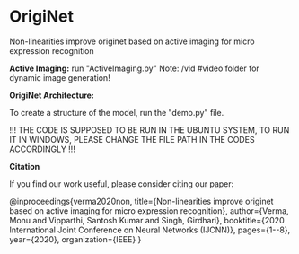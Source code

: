 # OrigiNet
Non-linearities improve originet based on active imaging for micro expression recognition

**Active Imaging:** 
run "ActiveImaging.py" Note: /vid #video folder for dynamic image generation!

**OrigiNet Architecture:**

To create a structure of the model, run the "demo.py" file. 


!!! THE CODE IS SUPPOSED TO BE RUN IN THE UBUNTU SYSTEM, TO RUN IT IN WINDOWS, PLEASE CHANGE THE FILE PATH IN THE CODES ACCORDINGLY !!!

**Citation**


If you find our work useful, please consider citing our paper:

@inproceedings{verma2020non,
  title={Non-linearities improve originet based on active imaging for micro expression recognition},
  author={Verma, Monu and Vipparthi, Santosh Kumar and Singh, Girdhari},
  booktitle={2020 International Joint Conference on Neural Networks (IJCNN)},
  pages={1--8},
  year={2020},
  organization={IEEE}
}
